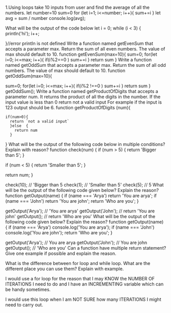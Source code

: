 1.Using loops take 10 inputs from user and find the average of all the numbers.
let number=10
sum=0
for (let i=1; i<=number; i++){
  sum+=i
}
let avg = sum / number
console.log(avg);

What will be the output of the code below
let i = 0;
while (i < 3) {
  println('hi');
  i++;
  
}//error printIn is not defined
Write a function named getEvenSum that accepts a parameter max. Return the sum of all even numbers. The value of max should default to 10.
function getEvenSum(max=10){
  sum=0;
  for(let i=0; i<=max; i++){
    if(i%2==0 )
  sum+=i
  }
  return sum
}
Write a function named getOddSum that accepts a parameter max. Return the sum of all odd numbers. The value of max should default to 10.
function getOddSum(max=10){
  
  sum=0;
  for(let i=0; i<=max; i++){
    if(i%2 !==0 )
  sum+=i
  }
  return sum
}
getOddSum();
Write a function named getProductOfDigits that accepts a parameter num. It returns the product of all the digits in the number.
If the input value is less than 0 return not a valid input
For example if the input is 123 output should be 6.
function getProductOfDigits (num){
  
    if(num>0){
      return `not a valid input`
      }else  {
        return num
      }
}
What will be the output of the following code below in multiple conditions? Explain with reason?
function check(num) {
  if (num > 5) {
    return 'Bigger than 5';
  }

  if (num < 5) {
    return 'Smaller than 5';
  }

  return num;
}

check(10); // 'Bigger than 5
check(1); // 'Smaller than 5'
check(5); // 5
What will be the output of the following code given below? Explain the reason?
function getOutput(name) {
  if (name === 'Arya') return 'You are arya';
  if (name === 'John') return 'You are john';
  return 'Who are you';
}

getOutput('Arya'); // 'You are arya'
getOutput('John'); // return 'You are john'
getOutput(); // return 'Who are you'
What will be the output of the following code given below? Explain the reason?
function getOutput(name) {
  if (name === 'Arya') console.log('You are arya');
  if (name === 'John') console.log('You are john');
  return 'Who are you';
}

getOutput('Arya'); // You are arya
getOutput('John'); // You are john
getOutput(); // 'Who are you'
Can a function have multiple return statement? Give one example if possible and explain the reason.

What is the difference between for loop and while loop. What are the different place you can use them? Explain with example.

I would use a for loop for the reason that I may KNOW the NUMBER OF ITERATIONS I need to do and I have an INCREMENTING variable which can be handy sometimes.

I would use this loop when I am NOT SURE how many ITERATIONS I might need to carry out.